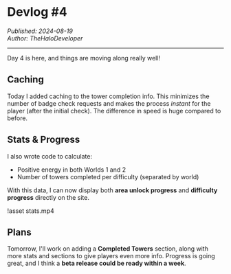 # Devlog #4

*Published: 2024-08-19*  
*Author: TheHaloDeveloper*

---

Day 4 is here, and things are moving along really well!  

## Caching
Today I added caching to the tower completion info. This minimizes the number of badge check requests and makes the process *instant* for the player (after the initial check). The difference in speed is huge compared to before.

## Stats & Progress
I also wrote code to calculate:
- Positive energy in both Worlds 1 and 2  
- Number of towers completed per difficulty (separated by world)  

With this data, I can now display both **area unlock progress** and **difficulty progress** directly on the site.  

!asset stats.mp4  

## Plans
Tomorrow, I'll work on adding a **Completed Towers** section, along with more stats and sections to give players even more info. Progress is going great, and I think a **beta release could be ready within a week**.